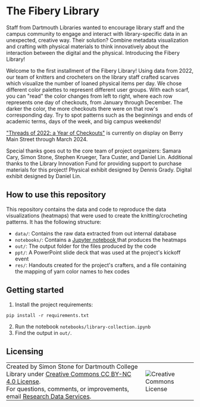 # The Fibery Library

Staff from Dartmouth Libraries wanted to encourage library staff and the campus community to engage and interact with library-specific data in an unexpected, creative way. Their solution? Combine metadata visualization and crafting with physical materials to think innovatively about the interaction between the digital and the physical. Introducing the Fibery Library!

Welcome to the first installment of the Fibery Library! Using data from 2022, our team of knitters and crocheters on the library staff crafted scarves which visualize the number of loaned physical items per day. We chose different color palettes to represent different user groups. With each scarf, you can "read" the color changes from left to right, where each row represents one day of checkouts, from January through December. The darker the color, the more checkouts there were on that row's corresponding day. Try to spot patterns such as the beginnings and ends of academic terms, days of the week, and big campus weekends!

["Threads of 2022: a Year of Checkouts"](www.dartgo.org/fibery-library) is currently on display on Berry Main Street through March 2024.

Special thanks goes out to the core team of project organizers: Samara Cary, Simon Stone, Stephen Krueger, Tara Custer, and Daniel Lin. Additional thanks to the Library Innovation Fund for providing support to purchase materials for this project! Physical exhibit designed by Dennis Grady. Digital exhibit designed by Daniel Lin.


## How to use this repository
This repository contains the data and code to reproduce the data visualizations (heatmaps) that were used to create the knitting/crocheting patterns. It has the following structure:

- `data/`: Contains the raw data extracted from out internal database
- `notebooks/`: Contains a [Jupyter notebook ](https://docs.jupyter.org/en/latest/index.html) that produces the heatmaps
- `out/`: The output folder for the files produced by the code
- `ppt/`: A PowerPoint slide deck that was used at the project's kickoff event
- `res/`: Handouts created for the project's crafters, and a file containing the mapping of yarn color names to hex codes

## Getting started

1. Install the project requirements:

```
pip install -r requirements.txt
```

2. Run the notebook `notebooks/library-collection.ipynb`
3. Find the output in `out/`.


## Licensing
<table >
<tbody>
  <tr>
    <td style="padding:0px;border-width:0px;vertical-align:center">
    Created by Simon Stone for Dartmouth College Library under <a href="https://creativecommons.org/licenses/by/4.0/">Creative Commons CC BY-NC 4.0 License</a>.<br>For questions, comments, or improvements, email <a href="mailto:researchdatahelp@groups.dartmouth.edu">Research Data Services</a>.
    </td>
    <td style="padding:0 0 0 1em;border-width:0px;vertical-align:center"><img alt="Creative Commons License" src="https://i.creativecommons.org/l/by/4.0/88x31.png"/></td>
  </tr>
</tbody>
</table>